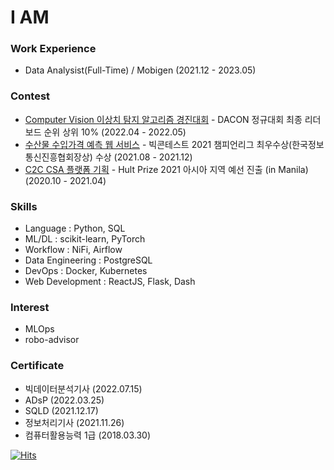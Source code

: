 # I AM



### Work Experience
<!-- - Data Analysist(Full-Time) / Nexon (2023.05 - ) -->
- Data Analysist(Full-Time) / Mobigen (2021.12 - 2023.05)

<!-- ### Education

- Bitcamp Academy (2021.07 - 2021.12)
- B.A. in International Relations, Yonsei Univ (2014.03 - 2021.08)  -->
<!-- 
### Project

- 2023 국토안전 빅데이터 플랫폼 구축 및 분석과제 구현 사업 (2023.02 ~ 2023.05)
- 2022 소방청 119빅데이터 과제분석 및 분석기반 고도화 사업 (2022.08 ~ 2023.01)
- 2022 KOTRA 빅데이터 분석 플랫폼 고도화 사업 (2022.04 ~ 2022.07) 
- 2022 비츠넥스텍 초음파 탐지 QA 이미지 분류 모형개발 기술검토 (2022.02 ~ 2022.03) 
-->


### Contest

- [Computer Vision 이상치 탐지 알고리즘 경진대회](https://dacon.io/competitions/official/235894/codeshare/5011?page=1&dtype=recent) - DACON 정규대회 최종 리더보드 순위 상위 10% (2022.04 - 2022.05)
- [수산물 수입가격 예측 웹 서비스](https://github.com/11kwak/2021_BigContest_WinterWinner_Project/) - 빅콘테스트 2021 챔피언리그 최우수상(한국정보통신진흥협회장상) 수상 (2021.08 - 2021.12)
- [C2C CSA 플랫폼 기획](https://github.com/11kwak/HereFood_Hultprize2021) - Hult Prize 2021 아시아 지역 예선 진출 (in Manila) (2020.10 - 2021.04) 



### Skills

- Language : Python, SQL
- ML/DL : scikit-learn, PyTorch
- Workflow : NiFi, Airflow
- Data Engineering : PostgreSQL
- DevOps : Docker, Kubernetes
- Web Development : ReactJS, Flask, Dash


### Interest

- MLOps
- robo-advisor



### Certificate
- 빅데이터분석기사 (2022.07.15)
- ADsP (2022.03.25)
- SQLD (2021.12.17)
- 정보처리기사 (2021.11.26)
- 컴퓨터활용능력 1급 (2018.03.30) 




[![Hits](https://hits.seeyoufarm.com/api/count/incr/badge.svg?url=https%3A%2F%2Fgithub.com%2F11kwak&count_bg=%2379C83D&title_bg=%23555555&icon=&icon_color=%23E7E7E7&title=hits&edge_flat=false)](https://hits.seeyoufarm.com)



